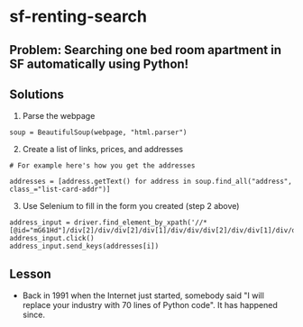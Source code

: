 # sf-renting-search
## Problem: Searching one bed room apartment in SF automatically using Python!
## Solutions
1. Parse the webpage
```
soup = BeautifulSoup(webpage, "html.parser")
```
2. Create a list of links, prices, and addresses
```
# For example here's how you get the addresses

addresses = [address.getText() for address in soup.find_all("address", class_="list-card-addr")]
```
3. Use Selenium to fill in the form you created (step 2 above)
```
address_input = driver.find_element_by_xpath('//*[@id="mG61Hd"]/div[2]/div/div[2]/div[1]/div/div/div[2]/div/div[1]/div/div[1]/input')
address_input.click()
address_input.send_keys(addresses[i])
```
## Lesson
- Back in 1991 when the Internet just started, somebody said "I will replace your industry with 70 lines of Python code". It has happened since.
